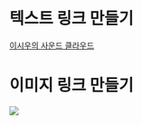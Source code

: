 <!DOCTYPE html>
<html lang="ko">
<head>
    <meta charset="UTF-8">
    <meta http-equiv="X-UA-Compatible" content="IE=edge">
    <meta name="viewport" content="width=device-width, initial-scale=1.0">
    <title>'a href'를 통해 링크 만들기</title>
</head>
<body>
    <h1>텍스트 링크 만들기</h1>
    <a href="https://soundcloud.com/resyrebpsuad">이시우의 사운드 클라우드</a>
    <h1>이미지 링크 만들기</h1>
    <a href="https://soundcloud.com/resyrebpsuad">
    <img src="music.png"></a>
</body>
</html>

